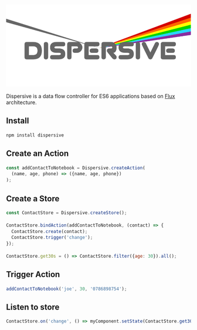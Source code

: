 ![Dispersive](https://raw.githubusercontent.com/dawee/dispersive-logo/master/dispersive-white-bg.png)


Dispersive is a data flow controller for ES6 applications based on [Flux](https://github.com/facebook/flux) architecture.


## Install

```sh
npm install dispersive
```

## Create an Action

```js
const addContactToNotebook = Dispersive.createAction(
  (name, age, phone) => ({name, age, phone})
);
```

## Create a Store

```js
const ContactStore = Dispersive.createStore();

ContactStore.bindAction(addContactToNotebook, (contact) => {
  ContactStore.create(contact);
  ContactStore.trigger('change');
});

ContactStore.get30s = () => ContactStore.filter({age: 30}).all();
```

## Trigger Action

```js
addContactToNotebook('joe', 30, '0786898754');
```

## Listen to store

```js
ContactStore.on('change', () => myComponent.setState(ContactStore.get30s()));
```
